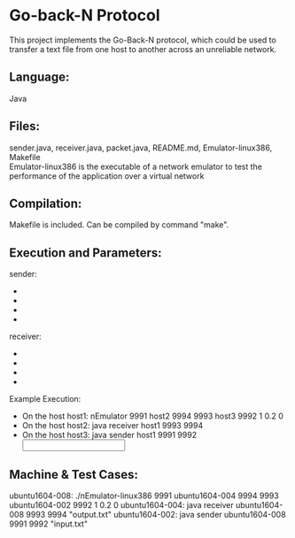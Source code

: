 # Go-back-N Protocol
This project implements the Go-Back-N protocol, which could be used to transfer a text file from one host to another across an unreliable network.

## Language: 
Java

## Files: 
sender.java, receiver.java, packet.java, README.md, Emulator-linux386, Makefile<br />
Emulator-linux386 is the executable of a network emulator to test the performance of the application over a virtual network

## Compilation: 
Makefile is included. Can be compiled by command "make".

## Execution and Parameters:
sender:
<ul>
<li><host address of the network emulator></li>
<li><UDP port number used by the emulator to receive data from the sender></li>
<li><UDP port number used by the sender to receive ACKs from the emulator></li>
<li><name of the file to be transferred></li>
</ul>

receiver:
<ul>
<li><hostname for the network emulator></li>
<li><UDP port number used by the link emulator to receive ACKs from the receiver></li>
<li><UDP port number used by the receiver to receive data from the emulator></li>
<li><name of the file into which the received data is written></li>
</ul>

Example Execution:
<ul>
<li>On the host host1: nEmulator 9991 host2 9994 9993 host3 9992 1 0.2 0</li>
<li>On the host host2: java receiver host1 9993 9994 <output File></li>
<li>On the host host3: java sender host1 9991 9992 <input file></li>
</ul>


## Machine & Test Cases:
ubuntu1604-008: ./nEmulator-linux386 9991 ubuntu1604-004 9994 9993 ubuntu1604-002 9992 1 0.2 0
ubuntu1604-004: java receiver ubuntu1604-008 9993 9994 "output.txt"
ubuntu1604-002: java sender ubuntu1604-008 9991 9992 "input.txt"

